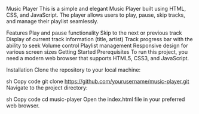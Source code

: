 Music Player
This is a simple and elegant Music Player built using HTML, CSS, and JavaScript. The player allows users to play, pause, skip tracks, and manage their playlist seamlessly.

Features
Play and pause functionality
Skip to the next or previous track
Display of current track information (title, artist)
Track progress bar with the ability to seek
Volume control
Playlist management
Responsive design for various screen sizes
Getting Started
Prerequisites
To run this project, you need a modern web browser that supports HTML5, CSS3, and JavaScript.

Installation
Clone the repository to your local machine:

sh
Copy code
git clone https://github.com/yourusername/music-player.git
Navigate to the project directory:

sh
Copy code
cd music-player
Open the index.html file in your preferred web browser.
